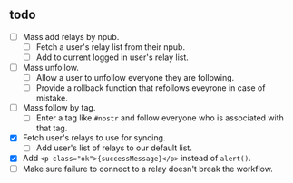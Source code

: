 ## todo

- [ ] Mass add relays by npub.
  - [ ] Fetch a user's relay list from their npub.
  - [ ] Add to current logged in user's relay list.
- [ ] Mass unfollow.
  - [ ] Allow a user to unfollow everyone they are following.
  - [ ] Provide a rollback function that refollows eveyrone in case of mistake.
- [ ] Mass follow by tag.
  - [ ] Enter a tag like `#nostr` and follow everyone who is associated with that tag.
- [X] Fetch user's relays to use for syncing.
  - [ ] Add user's list of relays to our default list.
- [X] Add `<p class="ok">{successMessage}</p>` instead of `alert()`.
- [ ] Make sure failure to connect to a relay doesn't break the workflow. 

